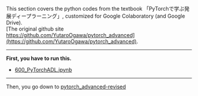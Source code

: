 This section covers the python codes from the textbook 「PyTorchで学ぶ発展ディープラーニング」, customized for Google Colaboratory (and Google Drive).  
[The original github site https://github.com/YutaroOgawa/pytorch_advanced](https://github.com/YutaroOgawa/pytorch_advanced).

---

**First, you have to run this.**  

* [600_PyTorchADL.ipynb](https://github.com/kameda-yoshinari/IMISToolExeA2021/blob/main/600/600_PyTorchADL.ipynb)  

---  
Then, you go down to [pytorch_advanced-revised](https://github.com/kameda-yoshinari/IMISToolExeA2021/tree/main/600/pytorch_advanced-revised)  

